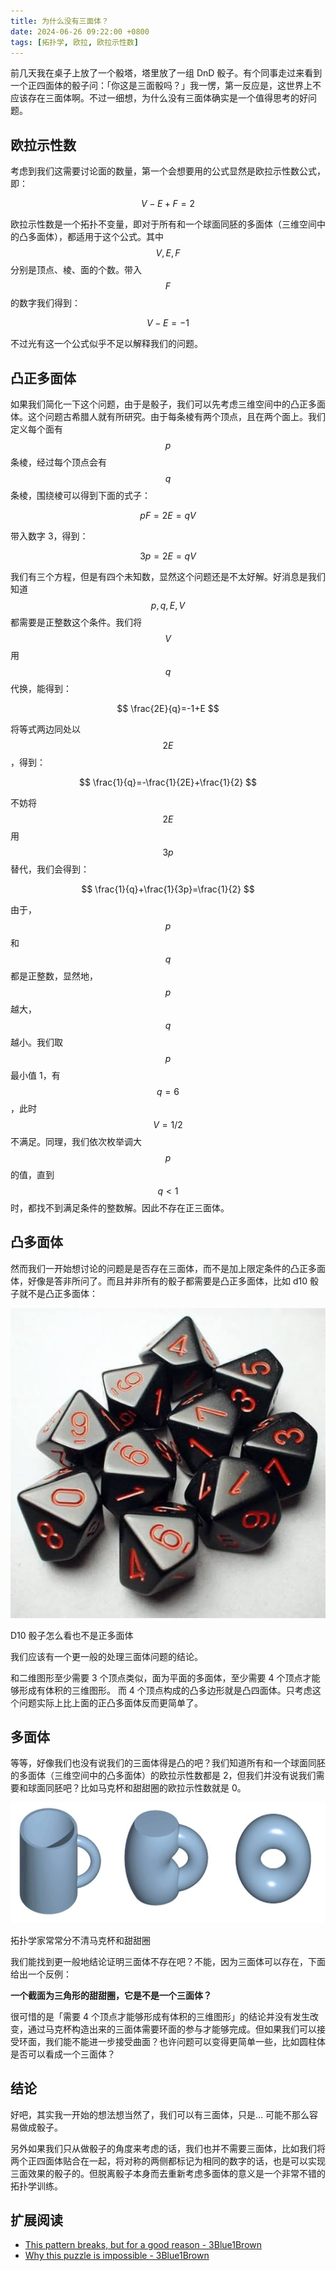 ```yaml
---
title: 为什么没有三面体？
date: 2024-06-26 09:22:00 +0800
tags: [拓扑学, 欧拉, 欧拉示性数]
---
```


前几天我在桌子上放了一个骰塔，塔里放了一组 DnD 骰子。有个同事走过来看到一个正四面体的骰子问：「你这是三面骰吗？」我一愣，第一反应是，这世界上不应该存在三面体啊。不过一细想，为什么没有三面体确实是一个值得思考的好问题。

## 欧拉示性数

考虑到我们这需要讨论面的数量，第一个会想要用的公式显然是欧拉示性数公式，即：

$$
V-E+F=2
$$

欧拉示性数是一个拓扑不变量，即对于所有和一个球面同胚的多面体（三维空间中的凸多面体），都适用于这个公式。其中 $$V,E,F$$ 分别是顶点、棱、面的个数。带入 $$F$$ 的数字我们得到：

$$
V-E=-1
$$

不过光有这一个公式似乎不足以解释我们的问题。

## 凸正多面体

如果我们简化一下这个问题，由于是骰子，我们可以先考虑三维空间中的凸正多面体。这个问题古希腊人就有所研究。由于每条棱有两个顶点，且在两个面上。我们定义每个面有 $$p$$ 条棱，经过每个顶点会有 $$q$$ 条棱，围绕棱可以得到下面的式子：

$$
pF=2E=qV
$$

带入数字 3，得到：

$$
3p=2E=qV
$$

我们有三个方程，但是有四个未知数，显然这个问题还是不太好解。好消息是我们知道 $$p,q,E,V$$ 都需要是正整数这个条件。我们将 $$V$$ 用 $$q$$ 代换，能得到：

$$
\frac{2E}{q}=-1+E
$$

将等式两边同处以 $$2E$$，得到：

$$
\frac{1}{q}=-\frac{1}{2E}+\frac{1}{2}
$$

不妨将 $$2E$$ 用 $$3p$$ 替代，我们会得到：

$$
\frac{1}{q}+\frac{1}{3p}=\frac{1}{2}
$$

由于，$$p$$ 和 $$q$$ 都是正整数，显然地，$$p$$ 越大，$$q$$ 越小。我们取 $$p$$ 最小值 1，有 $$q = 6$$ ，此时 $$V = 1/2$$ 不满足。同理，我们依次枚举调大 $$p$$ 的值，直到 $$q < 1$$ 时，都找不到满足条件的整数解。因此不存在正三面体。

## 凸多面体

然而我们一开始想讨论的问题是是否存在三面体，而不是加上限定条件的凸正多面体，好像是答非所问了。而且并非所有的骰子都需要是凸正多面体，比如 d10 骰子就不是凸正多面体：

![D10 骰子怎么看也不是正多面体](/assets/images/dice-d10.png)

D10 骰子怎么看也不是正多面体

我们应该有一个更一般的处理三面体问题的结论。

和二维图形至少需要 3 个顶点类似，面为平面的多面体，至少需要 4 个顶点才能够形成有体积的三维图形。 而 4 个顶点构成的凸多边形就是凸四面体。只考虑这个问题实际上比上面的正凸多面体反而更简单了。

## 多面体

等等，好像我们也没有说我们的三面体得是凸的吧？我们知道所有和一个球面同胚的多面体（三维空间中的凸多面体）的欧拉示性数都是 2，但我们并没有说我们需要和球面同胚吧？比如马克杯和甜甜圈的欧拉示性数就是 0。

![拓扑学家常常分不清马克杯和甜甜圈](/assets/images/mug-donuts.jpg)

拓扑学家常常分不清马克杯和甜甜圈

我们能找到更一般地结论证明三面体不存在吧？不能，因为三面体可以存在，下面给出一个反例：

**一个截面为三角形的甜甜圈，它是不是一个三面体？**

很可惜的是「需要 4 个顶点才能够形成有体积的三维图形」的结论并没有发生改变，通过马克杯构造出来的三面体需要环面的参与才能够完成。但如果我们可以接受环面，我们能不能进一步接受曲面？也许问题可以变得更简单一些，比如圆柱体是否可以看成一个三面体？

## 结论

好吧，其实我一开始的想法想当然了，我们可以有三面体，只是… 可能不那么容易做成骰子。

另外如果我们只从做骰子的角度来考虑的话，我们也并不需要三面体，比如我们将两个正四面体贴合在一起，将对称的两侧都标记为相同的数字的话，也是可以实现三面效果的骰子的。但脱离骰子本身而去重新考虑多面体的意义是一个非常不错的拓扑学训练。

## 扩展阅读

- [This pattern breaks, but for a good reason - 3Blue1Brown](https://youtu.be/YtkIWDE36qU?si=3dZG91P4wCDEgMsE)
- [Why this puzzle is impossible - 3Blue1Brown](https://youtu.be/VvCytJvd4H0?si=7QxzQuQHg2EvHFGj)
